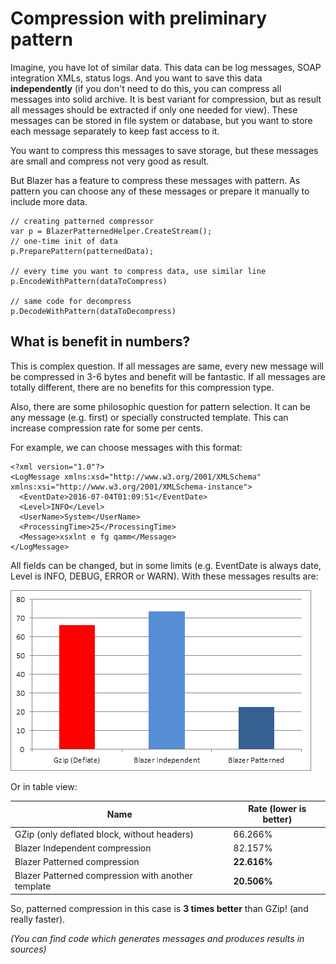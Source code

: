 # Compression with preliminary pattern

Imagine, you have lot of similar data. This data can be log messages, SOAP integration XMLs, status logs. And you want to save this data **independently** (if you don't need to do this, you can compress all messages into solid archive. It is best variant for compression, but as result all messages should be extracted if only one needed for view).
These messages can be stored in file system or database, but you want to store each message separately to keep fast access to it.

You want to compress this messages to save storage, but these messages are small and compress not very good as result.

But Blazer has a feature to compress these messages with pattern. As pattern you can choose any of these messages or prepare it manually to include more data. 

```
// creating patterned compressor
var p = BlazerPatternedHelper.CreateStream();
// one-time init of data
p.PreparePattern(patternedData);

// every time you want to compress data, use similar line
p.EncodeWithPattern(dataToCompress)

// same code for decompress
p.DecodeWithPattern(dataToDecompress)
```

## What is benefit in numbers?
This is complex question. If all messages are same, every new message will be compressed in 3-6 bytes and benefit will be fantastic.
If all messages are totally different, there are no benefits for this compression type.

Also, there are some philosophic question for pattern selection. It can be any message (e.g. first) or specially constructed template. This can increase compression rate for some per cents.

For example, we can choose messages with this format:

```
<?xml version="1.0"?>
<LogMessage xmlns:xsd="http://www.w3.org/2001/XMLSchema" xmlns:xsi="http://www.w3.org/2001/XMLSchema-instance">
  <EventDate>2016-07-04T01:09:51</EventDate>
  <Level>INFO</Level>
  <UserName>System</UserName>
  <ProcessingTime>25</ProcessingTime>
  <Message>xsxlnt e fg qamm</Message>
</LogMessage>
```

All fields can be changed, but in some limits (e.g. EventDate is always date, Level is INFO, DEBUG, ERROR or WARN). With these messages results are:

![Pattern Example](Images/chart_pattern1.png)

Or in table view:

Name                | Rate (lower is better)  
--------------------|-------------------------
GZip (only deflated block, without headers)       | 66.266%
Blazer Independent compression       | 82.157%
Blazer Patterned compression       | **22.616%**
Blazer Patterned compression with another template       | **20.506%**

So, patterned compression in this case is **3 times better** than GZip! (and really faster).

_(You can find code which generates messages and produces results in sources)_